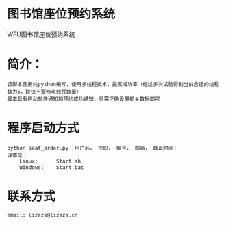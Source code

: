 # 图书馆座位预约系统
WFU图书馆座位预约系统
# 简介：
    该脚本使用纯python编写，使用多线程技术，提高成功率（经过多次试验得到当前合适的线程数为5，建议不要修改线程数量）
    脚本具有启动邮件通知和预约成功通知，只需正确设置相关数据即可
    
# 程序启动方式
    python seat_order.py [用户名， 密码， 编号， 邮箱， 截止时间]
    详情见：
        Linux:      Start.sh
        Windows:    Start.bat
# 联系方式
    email: lizaza@lizaza.cn
